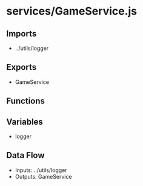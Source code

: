 # services/GameService.js

## Imports
- ../utils/logger

## Exports
- GameService

## Functions

## Variables
- logger

## Data Flow
- Inputs: ../utils/logger
- Outputs: GameService